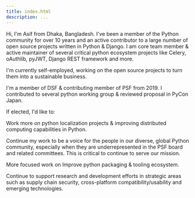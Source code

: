 ```yaml
---
title: index.html
description: ...
---
```


Hi, I'm Asif from Dhaka, Bangladesh. I've been a member of the Python community for over 10 years and an active contributor to a large number of open source projects written in Python \& Django. I am core team member \& active maintainer of several critical python ecosystem projects like Celery, oAuthlib, pyJWT, Django REST framework and more.


I'm currently self\-employed, working on the open source projects to turn them into a sustainable business.


I'm a member of DSF \& contributing member of PSF from 2019\.
I contributed to several python working group \& reviewed proposal in PyCon Japan.


If elected, I'd like to:


Work more on python localization projects \& improving distributed computing capabilities in Python.


Continue my work to be a voice for the people in our diverse, global Python community, especially when they are underrepresented in the PSF board and related committees. This is critical to continue to serve our mission.


More focused work on Improve python packaging \& tooling ecosystem.


Continue to support research and development efforts in strategic areas such as supply chain security, cross\-platform compatibility/usability and emerging technologies.


